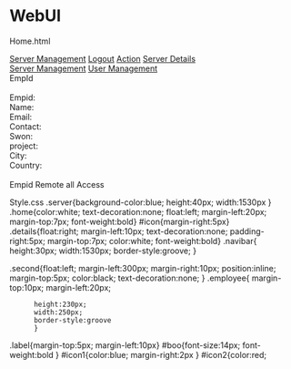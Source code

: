 # WebUI
Home.html
<!doctype html>
<html lang="en">
 <head>
 <link rel="stylesheet" href="Style1.css"></link>
  <link rel="stylesheet" href="https://cdnjs.cloudflare.com/ajax/libs/font-awesome/4.7.0/css/font-awesome.min.css"></link>
  <title>Project</title>
 </head>
 <body>
 <div id="dev">
    <div class="server">
	<a class="home" href><i id="icon"class="fa fa-home"></i>Server Management</a>
	<a class="details" href="Logout.html">Logout</a>
	<a class="details" href="Action.html">Action</a>
	<a class="details"href="Server.html">Server Details</a>
 </div>
     <div class="navibar">
	 <a class="second" href="server.html"><i id="icon"class="fa fa-server"></i>Server Management</a>
	 <a class="second" href="user.html"><i id="icon" class="fa fa-user"></i>User Management</a>
	 </div>
<div class="employee">
   <div class="label">
 <label id="boo"><i id="icon"class="fa fa-id-badge "></i>EmpId</label>
 <br>
 <br>
 <label>Empid:</label>
 <br>
 <label>Name:</label>
 <br>
 <label>Email:</label>
 <br>
 <label>Contact:</label>
 <br>
 <label>Swon:</label>
 <br>
 <label>project:</label>
 <br>
 <label>City:</label>
 <br>
 <label>Country:</label>
 <br>
 <br>
 <label><i id="icon1"class="fa fa-copy"></i>Empid</label>
 <label><i id="icon2" class="fa fa-exclamation-circle"></i>Remote all Access</label>
 </div>


 </body>
</html>


Style.css
.server{background-color:blue;
         height:40px;
		 width:1530px
		 }
.home{color:white;
      text-decoration:none;
	  float:left;
	  margin-left:20px;
	  margin-top:7px;
	  font-weight:bold}
#icon{margin-right:5px}
.details{float:right;
         margin-left:10px;
		 text-decoration:none;
		 padding-right:5px;
		 margin-top:7px;
		 color:white;
		 font-weight:bold}
.navibar{
         height:30px;
		 width:1530px;
		 border-style:groove;
		 }

.second{float:left;
        margin-left:300px;
		margin-right:10px;
		position:inline;
		margin-top:5px;
        color:black;
		text-decoration:none;
	}
.employee{
            margin-top:10px;
			margin-left:20px;

          height:230px;
          width:250px;
		  border-style:groove
		  }
.label{margin-top:5px;
        margin-left:10px}
#boo{font-size:14px;
     font-weight:bold
	 }
#icon1{color:blue;
       margin-right:2px
       }
#icon2{color:red;
